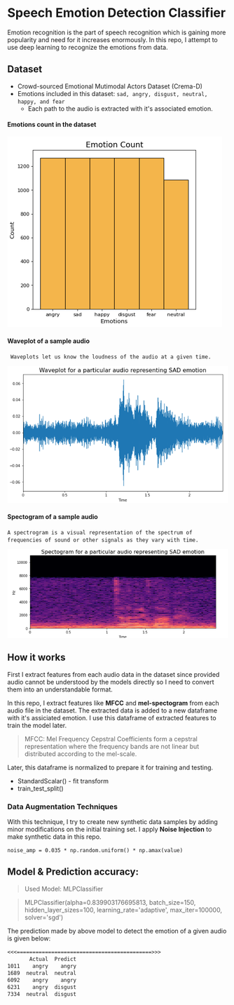 # Speech Emotion Detection Classifier

Emotion recognition is the part of speech recognition which is gaining more popularity and need for it increases enormously. In this repo, I attempt to use deep learning to recognize the emotions from data.

## Dataset   
- Crowd-sourced Emotional Mutimodal Actors Dataset (Crema-D)
- Emotions included in this dataset: ``sad, angry, disgust, neutral, happy, and fear``
  - Each path to the audio is extracted with it's associated emotion.
#### Emotions count in the dataset           
![emo](/images/emo.png)
#### Waveplot of a sample audio
`` Waveplots let us know the loudness of the audio at a given time.``

![waveplot](/images/wave.png)
#### Spectogram of a sample audio
``A spectrogram is a visual representation of the spectrum of frequencies of sound or other signals as they vary with time. ``

![spec](/images/spec.png)

## How it works
First I extract features from each audio data in the dataset since provided audio cannot be understood by the models directly so I need to convert them into an understandable format.

In this repo, I extract features like **MFCC** and **mel-spectogram** from each audio file in the dataset. The extracted data is added to a new dataframe with it's assiciated emotion.
I use this dataframe of extracted features to train the model later.

> MFCC: Mel Frequency Cepstral Coefficients form a cepstral representation where the frequency bands are not linear but distributed according to the mel-scale.

Later, this dataframe is normalized to prepare it for training and testing. 
- StandardScalar() - fit transform
- train_test_split()

### Data Augmentation Techniques
With this technique, I try to create new synthetic data samples by adding minor modifications on the initial training set. I apply **Noise Injection**  to make synthetic data in this repo. 
```
noise_amp = 0.035 * np.random.uniform() * np.amax(value)
```
## Model & Prediction accuracy:
> Used Model: MLPClassifier

> MLPClassifier(alpha=0.839903176695813, batch_size=150, hidden_layer_sizes=100,
              learning_rate='adaptive', max_iter=100000, solver='sgd')
              
The prediction made by above model to detect the emotion of a given audio is given below:
```
<<<===========================================>>>
       Actual  Predict
1011    angry    angry
1689  neutral  neutral
6092    angry    angry
6231    angry  disgust
7334  neutral  disgust

```

